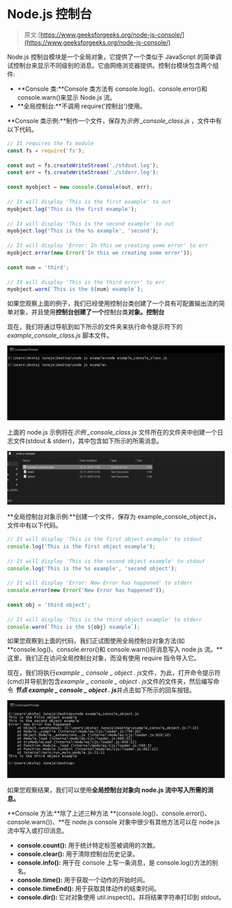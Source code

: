 # Node.js 控制台

> 原文:[https://www.geeksforgeeks.org/node-js-console/](https://www.geeksforgeeks.org/node-js-console/)

Node.js 控制台模块是一个全局对象，它提供了一个类似于 JavaScript 的简单调试控制台来显示不同级别的消息。它由网络浏览器提供。控制台模块包含两个组件:

*   **Console 类:**Console 类方法有 console.log()、console.error()和 console.warn()来显示 Node.js 流。
*   **全局控制台:**不调用 require('控制台')使用。

**Console 类示例:**制作一个文件，保存为*示例 _console_class.js* ，文件中有以下代码。

```js
// It requires the fs module 
const fs = require('fs');

const out = fs.createWriteStream('./stdout.log');
const err = fs.createWriteStream('./stderr.log');

const myobject = new console.Console(out, err);

// It will display 'This is the first example' to out
myobject.log('This is the first example');

// It will display 'This is the second example' to out
myobject.log('This is the %s example', 'second');

// It will display 'Error: In this we creating some error' to err
myobject.error(new Error('In this we creating some error'));

const num = 'third';

// It will display 'This is the third error' to err
myobject.warn(`This is the ${num} example`);
```

如果您观察上面的例子，我们已经使用控制台类创建了一个具有可配置输出流的简单对象，并且使用**控制台创建了一个**控制台类**对象。控制台**

现在，我们将通过导航到如下所示的文件夹来执行命令提示符下的 *example_console_class.js* 脚本文件。

![](img/ea80e47c7bda96ebbb89aa6bace06eda.png)

上面的 node.js 示例将在*示例 _console_class.js* 文件所在的文件夹中创建一个日志文件(stdout & stderr)，其中包含如下所示的所需消息。

![](img/8865a173da8cf457253d0cdd1f8ab6cd.png)

**全局控制台对象示例:**创建一个文件，保存为 example_console_object.js，文件中有以下代码。

```js
// It will display 'This is the first object example' to stdout
console.log('This is the first object example');

// It will display 'This is the second object example' to stdout
console.log('This is the %s example', 'second object');

// It will display 'Error: New Error has happened' to stderr
console.error(new Error('New Error has happened'));

const obj = 'third object';

// It will display 'This is the third object example' to stderr
console.warn(`This is the ${obj} example`);
```

如果您观察到上面的代码，我们正试图使用全局控制台对象方法(如 **console.log()、console.error()和 console.warn()将消息写入 node.js 流。**这里，我们正在访问全局控制台对象，而没有使用 require 指令导入它。

现在，我们将执行*example _ console _ object . js*文件，为此，打开命令提示符(cmd)并导航到包含*example _ console _ object . js*文件的文件夹，然后编写命令 ***节点 example _ console _ object . js***并点击如下所示的回车按钮。

![](img/66ec54eb20c3ad6e71943526775041a0.png)

如果您观察结果，我们可以使用**全局控制台对象向 node.js 流中写入所需的消息。**

**Console 方法:**除了上述三种方法 **(console.log()、console.error()、console.warn())、**在 node.js console 对象中很少有其他方法可以在 node.js 流中写入或打印消息。

*   **console.count():** 用于统计特定标签被调用的次数。
*   **console.clear():** 用于清除控制台历史记录。
*   **console.info():** 用于在 console 上写一条消息，是 console.log()方法的别名。
*   **console.time():** 用于获取一个动作的开始时间。
*   **console.timeEnd():** 用于获取具体动作的结束时间。
*   **console.dir():** 它对对象使用 util.inspect()，并将结果字符串打印到 stdout。